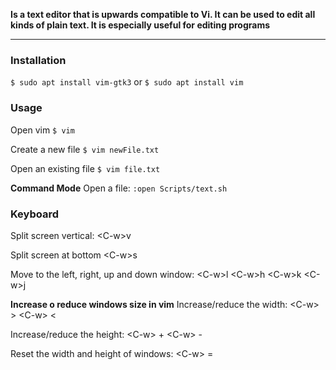 **Is a text editor that is upwards compatible to Vi.  It can be used to edit all kinds of plain text.  It is especially useful for editing programs**

---

### Installation
`$ sudo apt install vim-gtk3`
or
`$ sudo apt install vim`

### Usage
Open vim
`$ vim`

Create a new file
`$ vim newFile.txt`

Open an existing file
`$ vim file.txt`

**Command Mode** Open a file:
`:open Scripts/text.sh`

### Keyboard
Split screen vertical:
\<C-w>v

Split screen at bottom
\<C-w>s

Move to the left, right, up and down window:
\<C-w>l
\<C-w>h
\<C-w>k
\<C-w>j

**Increase o reduce windows size in vim**
Increase/reduce the width:
\<C-w> >
\<C-w> <

Increase/reduce the height:
\<C-w> +
\<C-w> -

Reset the width and height of windows:
\<C-w> =
